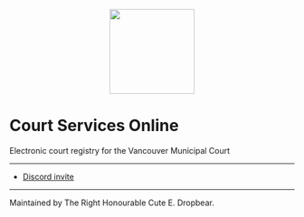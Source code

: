 <p align="center">
<img width="150" height="150" src="https://cdn.discordapp.com/attachments/824471788980404234/928871221066600478/images.png">
</p>

# Court Services Online 
Electronic court registry for the Vancouver Municipal Court

---

- [Discord invite](https://discord.gg/FmEEFEJWeC)

---

Maintained by The Right Honourable Cute E. Dropbear.
